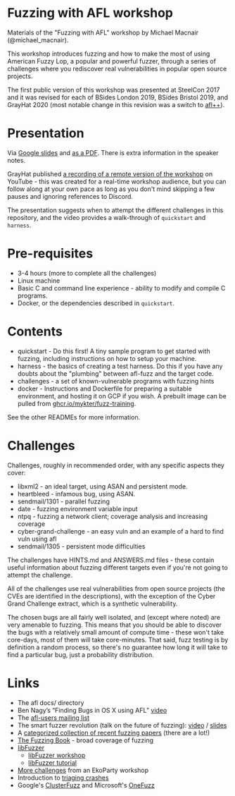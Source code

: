 # Fuzzing with AFL workshop

Materials of the "Fuzzing with AFL" workshop by Michael Macnair (@michael_macnair).

This workshop introduces fuzzing and how to make the most of using American Fuzzy Lop, a popular and powerful fuzzer,
through a series of challenges where you rediscover real vulnerabilities in popular open source projects.

The first public version of this workshop was presented at SteelCon 2017 and it was revised for each of BSides London
2019, BSides Bristol 2019, and GrayHat 2020 (most notable change in this revision was a switch to
[afl++](https://github.com/AFLplusplus/AFLplusplus)).

# Presentation

Via
[Google slides](https://docs.google.com/presentation/d/e/2PACX-1vQWx9bCm_WzSec1Okd8PM2vOf2TQRoM4snxsHSHSLWMfgSWzcJHxWkkdhRPw-a7Flq_5X2QpGI8vwUH/pub?start=false&loop=false&delayms=60000)
and [as a PDF](https://github.com/mykter/afl-training/files/5454345/Fuzzing.with.AFL.-.GrayHat.2020.pdf). There is extra
information in the speaker notes.

GrayHat published [a recording of a remote version of the workshop](https://www.youtube.com/watch?v=6YLz9IGAGLw) on
YouTube - this was created for a real-time workshop audience, but you can follow along at your own pace as long as you
don't mind skipping a few pauses and ignoring references to Discord.

The presentation suggests when to attempt the different challenges in this repository, and the video provides a
walk-through of `quickstart` and `harness`.

# Pre-requisites

- 3-4 hours (more to complete all the challenges)
- Linux machine
- Basic C and command line experience - ability to modify and compile C programs.
- Docker, or the dependencies described in `quickstart`.

# Contents

- quickstart - Do this first! A tiny sample program to get started with fuzzing, including instructions on how to setup
  your machine.
- harness - the basics of creating a test harness. Do this if you have any doubts about the "plumbing" between afl-fuzz
  and the target code.
- challenges - a set of known-vulnerable programs with fuzzing hints
- docker - Instructions and Dockerfile for preparing a suitable environment, and hosting it on GCP if you wish. A
  prebuilt image can be pulled from [ghcr.io/mykter/fuzz-training](https://ghcr.io/mykter/fuzz-training).

See the other READMEs for more information.

# Challenges

Challenges, roughly in recommended order, with any specific aspects they cover:

- libxml2 - an ideal target, using ASAN and persistent mode.
- heartbleed - infamous bug, using ASAN.
- sendmail/1301 - parallel fuzzing
- date - fuzzing environment variable input
- ntpq - fuzzing a network client; coverage analysis and increasing coverage
- cyber-grand-challenge - an easy vuln and an example of a hard to find vuln using afl
- sendmail/1305 - persistent mode difficulties

The challenges have HINTS.md and ANSWERS.md files - these contain useful information about fuzzing different targets
even if you're not going to attempt the challenge.

All of the challenges use real vulnerabilities from open source projects (the CVEs are identified in the descriptions),
with the exception of the Cyber Grand Challenge extract, which is a synthetic vulnerability.

The chosen bugs are all fairly well isolated, and (except where noted) are very amenable to fuzzing. This means that you
should be able to discover the bugs with a relatively small amount of compute time - these won't take core-days, most of
them will take core-minutes. That said, fuzz testing is by definition a random process, so there's no guarantee how long
it will take to find a particular bug, just a probability distribution.

# Links

- The afl docs/ directory
- Ben Nagy’s “Finding Bugs in OS X using AFL” [video](https://vimeo.com/129701495)
- The [afl-users mailing list](https://groups.google.com/forum/#!forum/afl-users)
- The smart fuzzer revolution (talk on the future of fuzzing): [video](https://www.youtube.com/watch?v=g1E2Ce5cBhI) /
  [slides](https://docs.google.com/presentation/d/1FgcMRv_pwgOh1yL5y4GFsl1ozFwd6PMNGlMi2ONkGec/edit#slide=id.g13a9c1bce4_6_0)
- A [categorized collection of recent fuzzing papers](https://github.com/wcventure/FuzzingPaper) (there are a lot!)
- [The Fuzzing Book](https://www.fuzzingbook.org/) - broad coverage of fuzzing
- [libFuzzer](http://llvm.org/docs/LibFuzzer.html)
  - [libFuzzer workshop](https://github.com/Dor1s/libfuzzer-workshop)
  - [libFuzzer tutorial](https://github.com/google/fuzzer-test-suite/blob/master/tutorial/libFuzzerTutorial.md)
- [More challenges](https://github.com/antonio-morales/EkoParty_Advanced_Fuzzing_Workshop) from an EkoParty workshop
- Introduction to [triaging crashes](https://trustfoundry.net/introduction-to-triaging-fuzzer-generated-crashes/)
- Google's [ClusterFuzz](https://github.com/google/clusterfuzz) and Microsoft's
  [OneFuzz](https://github.com/microsoft/onefuzz)
